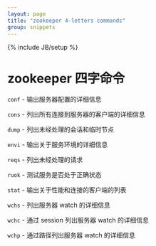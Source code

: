 ```yaml
---
layout: page
title: "zookeeper 4-letters commands"
group: snippets
---
```

{% include JB/setup %}

# zookeeper 四字命令

``conf``  - 输出服务器配置的详细信息

``cons``  - 列出所有连接到服务器的客户端的详细信息

``dump``  - 列出未经处理的会话和临时节点

``envi``  - 输出关于服务环境的详细信息

``reqs``  - 列出未经处理的请求

``ruok``  - 测试服务是否处于正确状态

``stat``  - 输出关于性能和连接的客户端的列表

``wchs``  - 列出服务器 watch 的详细信息

``wchc``  - 通过 session 列出服务器 watch 的详细信息

``wchp``  - 通过路径列出服务器 watch 的详细信息
